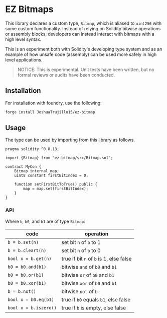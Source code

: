# EZ Bitmaps

This library declares a custom type, `Bitmap`, which is aliased to `uint256` with some custom
functionality. Instead of relying on Solidity bitwise operations or assembly blocks, developers can
instead interact with bitmaps with a high level syntax.

This is an experiment both with Solidity's developing type system and as an example of how unsafe
code (assembly) can be used more safely in high level applications.

> NOTICE: This is experimental. Unit tests have been written, but no formal reviews or audits have
> been conducted.

## Installation

For installation with foundry, use the following:

```bash
forge install JoshuaTrujillo15/ez-bitmap
```

## Usage

The type can be used by importing from this library as follows.

```solidity
pragma solidity ^0.8.13;

import {Bitmap} from "ez-bitmap/src/Bitmap.sol";

contract MyCon {
    Bitmap internal map;
    uint8 constant firstBitIndex = 0;

    function setFirstBitToTrue() public {
        map = map.set(firstBitIndex);
    }
}
```

### API

Where `b`, `b0`, and `b1` are of type `Bitmap`:

| code                  | operation                               |
| --------------------- | --------------------------------------- |
| `b = b.set(n)`        | set bit `n` of `b` to 1                 |
| `b = b.cleart(n)`     | set bit `n` of `b` to 0                 |
| `bool x = b.get(n)`   | true if bit `n` of `b` is 1, else false |
| `b0 = b0.and(b1)`     | bitwise `and` of `b0` and `b1`          |
| `b0 = b0.or(b1)`      | bitwise `or` of `b0` and `b1`           |
| `b0 = b0.xor(b1)`     | bitwise `xor` of `b0` and `b1`          |
| `b = b.not()`         | bitwise `not` of `b`                    |
| `bool x = b0.eq(b1)`  | true if `b0` equals `b1`, else false    |
| `bool x = b.iszero()` | true if `b` is empty, else false        |
